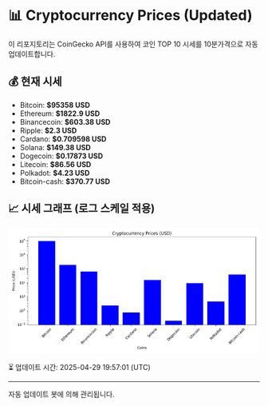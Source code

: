 
# 📊 Cryptocurrency Prices (Updated)

이 리포지토리는 CoinGecko API를 사용하여 코인 TOP 10 시세를 10분가격으로 자동 업데이트합니다.

## 💰 현재 시세
- Bitcoin: **$95358 USD**
- Ethereum: **$1822.9 USD**
- Binancecoin: **$603.38 USD**
- Ripple: **$2.3 USD**
- Cardano: **$0.709598 USD**
- Solana: **$149.38 USD**
- Dogecoin: **$0.17873 USD**
- Litecoin: **$86.56 USD**
- Polkadot: **$4.23 USD**
- Bitcoin-cash: **$370.77 USD**

## 📈 시세 그래프 (로그 스케일 적용)
![Crypto Prices](crypto_prices.png)

⏳ 업데이트 시간: 2025-04-29 19:57:01 (UTC)

---
자동 업데이트 봇에 의해 관리됩니다.

